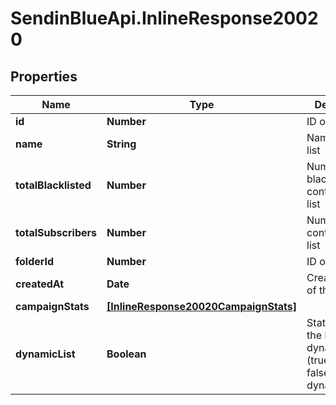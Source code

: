 # SendinBlueApi.InlineResponse20020

## Properties
Name | Type | Description | Notes
------------ | ------------- | ------------- | -------------
**id** | **Number** | ID of the list | 
**name** | **String** | Name of the list | 
**totalBlacklisted** | **Number** | Number of blacklisted contacts in the list | 
**totalSubscribers** | **Number** | Number of contacts in the list | 
**folderId** | **Number** | ID of the folder | 
**createdAt** | **Date** | Creation Date of the list | 
**campaignStats** | [**[InlineResponse20020CampaignStats]**](InlineResponse20020CampaignStats.md) |  | [optional] 
**dynamicList** | **Boolean** | Status telling if the list is dynamic or not (true&#x3D;dynamic, false&#x3D;not dynamic) | [optional] 


